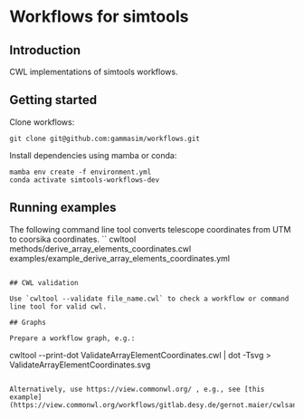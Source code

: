 # Workflows for simtools

## Introduction

CWL implementations of simtools workflows.

## Getting started

Clone workflows:
```
git clone git@github.com:gammasim/workflows.git
```

Install dependencies using mamba or conda:
```
mamba env create -f environment.yml
conda activate simtools-workflows-dev
```

## Running examples

The following command line tool converts telescope coordinates from UTM to coorsika coordinates.
``
cwltool methods/derive_array_elements_coordinates.cwl examples/example_derive_array_elements_coordinates.yml
```

## CWL validation

Use `cwltool --validate file_name.cwl` to check a workflow or command line tool for valid cwl.

## Graphs

Prepare a workflow graph, e.g.:
```
cwltool --print-dot ValidateArrayElementCoordinates.cwl | dot -Tsvg > ValidateArrayElementCoordinates.svg
```

Alternatively, use https://view.commonwl.org/ , e.g., see [this example](https://view.commonwl.org/workflows/gitlab.desy.de/gernot.maier/cwlsandbox.git/f332d88efea2e73668479a9579c056a3f4d81bb5/workflows/SetArrayElementCoordinates.cwl).
